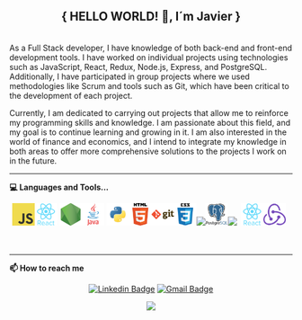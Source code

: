 <h2 align='center'>{ HELLO WORLD! 👋, I´m Javier }</h2>
</hr>
</br>
As a Full Stack developer, I have knowledge of both back-end and front-end development tools. I have worked on individual projects using technologies such as JavaScript, React, Redux, Node.js, Express, and PostgreSQL. Additionally, I have participated in group projects where we used methodologies like Scrum and tools such as Git, which have been critical to the development of each project.

Currently, I am dedicated to carrying out projects that allow me to reinforce my programming skills and knowledge. I am passionate about this field, and my goal is to continue learning and growing in it. I am also interested in the world of finance and economics, and I intend to integrate my knowledge in both areas to offer more comprehensive solutions to the projects I work on in the future.
</br>
<hr>

**💻 Languages and Tools...**

<div align='center'>
<code><img height="40" src="https://raw.githubusercontent.com/github/explore/80688e429a7d4ef2fca1e82350fe8e3517d3494d/topics/javascript/javascript.png"></code><code><img height="40" src="https://raw.githubusercontent.com/devicons/devicon/master/icons/react/react-original-wordmark.svg"></code> <code><img height="40" src="https://raw.githubusercontent.com/github/explore/80688e429a7d4ef2fca1e82350fe8e3517d3494d/topics/nodejs/nodejs.png"></code><code><img height="40" src="https://raw.githubusercontent.com/devicons/devicon/master/icons/java/java-original-wordmark.svg"></code> <code><img height="40" src="https://raw.githubusercontent.com/github/explore/80688e429a7d4ef2fca1e82350fe8e3517d3494d/topics/python/python.png"></code><code><img height="40" src="https://raw.githubusercontent.com/github/explore/80688e429a7d4ef2fca1e82350fe8e3517d3494d/topics/html/html.png"></code><code><img height="40" src="https://raw.githubusercontent.com/github/explore/80688e429a7d4ef2fca1e82350fe8e3517d3494d/topics/git/git.png"></code><code><img src="https://raw.githubusercontent.com/devicons/devicon/master/icons/css3/css3-original-wordmark.svg" height="40"/></code><code><img src="https://www.vectorlogo.zone/logos/firebase/firebase-icon.svg" height="40"/></code><code><img src="https://raw.githubusercontent.com/devicons/devicon/master/icons/postgresql/postgresql-original-wordmark.svg" height="40"/></code><code><img src="https://www.vectorlogo.zone/logos/getpostman/getpostman-icon.svg" height="40"/> </code><code><img src="https://raw.githubusercontent.com/devicons/devicon/master/icons/react/react-original-wordmark.svg" height="40"/></code><code><img src="https://raw.githubusercontent.com/devicons/devicon/master/icons/redux/redux-original.svg" height="40"/> </code>
</div>
<br><br>
<hr>

**📫 How to reach me**

<div align="center">
  
  [![Linkedin Badge](https://img.shields.io/badge/-Javier_Ceballos-blue?style=flat-square&logo=Linkedin&logoColor=white&link=https://www.linkedin.com/in/cebesjavier/)](https://www.linkedin.com/in/cebesjavier/)
  [![Gmail Badge](https://img.shields.io/badge/-Javier_Ceballos-c14438?style=flat-square&logo=Gmail&logoColor=white&link=mailto:javancebes@gmail.com)](mailto:javancebes@gmail.com)
  
  <img src="https://github-readme-stats.vercel.app/api?username=chato-cebes&show_icons=true" />
</div>
